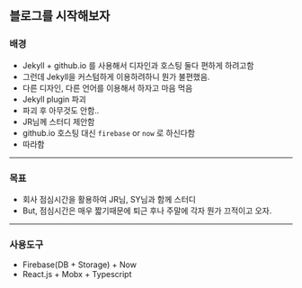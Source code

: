 ## 블로그를 시작해보자

### 배경
* Jekyll + github.io 를 사용해서 디자인과 호스팅 둘다 편하게 하려고함
* 그런데 Jekyll을 커스텀하게 이용하려하니 뭔가 불편했음. 
* 다른 디자인, 다른 언어를 이용해서 하자고 마음 먹음
* Jekyll plugin 파괴
* 파괴 후 아무것도 안함..
* JR님께 스터디 제안함
* github.io 호스팅 대신 `firebase` or `now` 로 하신다함
* 따라함
---
### 목표
* 회사 점심시간을 활용하여 JR님, SY님과 함께 스터디
* But, 점심시간은 매우 짧기때문에 퇴근 후나 주말에 각자 뭔가 끄적이고 오자.
---
### 사용도구
* Firebase(DB + Storage) + Now
* React.js + Mobx + Typescript
